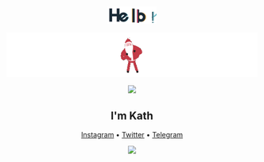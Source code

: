 <p align="center">
  <img src="https://github.com/iKath/iKath/blob/main/image/Hello.gif" width="20%" height="20%"
       </p> 
<p align="center">
  <a href="https://t.me/Kaleidoscopc"><img src="https://github.com/iKath/iKath/blob/main/image/Christmas.GIF"></a>
  </p> 
<p align="center">
  <a href="https://t.me/Kaleidoscopc"><img src="https://media.giphy.com/media/VgCDAzcKvsR6OM0uWg/giphy.gif" width="40"></a>
  </p>

<h2 align="center">I'm Kath</h2>
<p align="center">
  <a href="https://instagram.com/ikath_x.x">Instagram</a> •
  <a href="https://twitter.com/iKath_x">Twitter</a> •
  <a href="https://t.me/imKath">Telegram</a>  
</p>
<p align="center">
  <img src="https://cdn.jsdelivr.net/gh/Semporia/Semporia@master/image/Happy.gif" width="27px">
</p>
<img src="https://github.com/iKath/iKath/blob/main/image/Christmas.GIF”>
